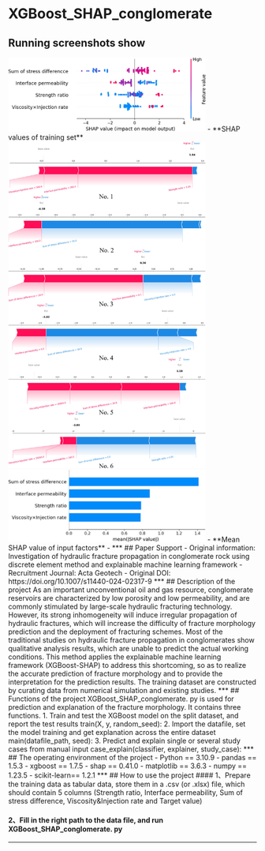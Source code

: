 # **XGBoost_SHAP_conglomerate**
## Running screenshots show
<img src="img/SHAP values of training set.jpg" width="400" />
- **SHAP values of training set**
<img src="img/Mean SHAP value of input factors0.jpg" width="400" />
<img src="img/Mean SHAP value of input factors1.jpg" width="400" />
- **Mean SHAP value of input factors**
- ***
## Paper Support
- Original information: Investigation of hydraulic fracture propagation in conglomerate rock using discrete element method and explainable machine learning framework
- Recruitment Journal: Acta Geotech
- Original DOI: https://doi.org/10.1007/s11440-024-02317-9
***
## Description of the project
As an important unconventional oil and gas resource, conglomerate reservoirs are characterized by low porosity and low permeability, and are commonly stimulated by large-scale hydraulic fracturing technology. However, its strong inhomogeneity will induce irregular propagation of hydraulic fractures, which will increase the difficulty of fracture morphology prediction and the deployment of fracturing schemes. Most of the traditional studies on hydraulic fracture propagation in conglomerates show qualitative analysis results, which are unable to predict the actual working conditions. This method applies the explainable machine learning framework (XGBoost-SHAP) to address this shortcoming, so as to realize the accurate prediction of fracture morphology and to provide the interpretation for the prediction results. The training dataset are constructed by curating data from numerical simulation and existing studies. 
***
## Functions of the project
XGBoost_SHAP_conglomerate. py is used for prediction and explanation of the fracture morphology. It contains three functions.
1. Train and test the XGBoost model on the split dataset, and report the test results
    train(X, y, random_seed):
2. Import the datafile, set the model training and get explanation across the entire dataset
    main(datafile_path, seed):
3. Predict and explain single or several study cases from manual input
    case_explain(classifier, explainer, study_case):
***
## The operating environment of the project
-	Python == 3.10.9
-	pandas == 1.5.3
-	xgboost == 1.7.5
-	shap == 0.41.0
-	matplotlib == 3.6.3
-	numpy == 1.23.5
-	scikit-learn== 1.2.1
***
## How to use the project
#### 1、Prepare the training data as tabular data, store them in a .csv (or .xlsx) file, which should contain 5 columns (Strength ratio, Interface permeability, Sum of stress difference, Viscosity&Injection rate and Target value)

#### 2、Fill in the right path to the data file, and run XGBoost_SHAP_conglomerate. py

***
